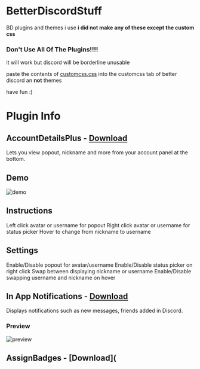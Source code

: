 # BetterDiscordStuff
BD plugins and themes i use
**i did not make any of these except the custom css**

### **Don't** Use All Of The Plugins!!!!
it will work but discord will be borderline unusable 

paste the contents of [customcss.css](customcss/customcss.css) into the customcss tab of better discord an **not** themes

have fun :)


# Plugin Info
## AccountDetailsPlus - [Download](https://betterdiscord.app/Download?id=31)
Lets you view popout, nickname and more from your account panel at the bottom.

## Demo
![demo](https://camo.githubusercontent.com/5e5e72180db1f35319388aef8e6d3fe65168fb6fd03b3c6824a7b8f9bc9a0256/68747470733a2f2f692e696d6775722e636f6d2f5a5068676f72722e676966)

## Instructions
Left click avatar or username for popout
Right click avatar or username for status picker
Hover to change from nickname to username
## Settings
Enable/Disable popout for avatar/username
Enable/Disable status picker on right click
Swap between displaying nickname or username
Enable/Disable swapping username and nickname on hover

## In App Notifications - [Download](http://qwertxd.github.io/?pluginName=InAppNotifications&src=uk)
Displays notifications such as new messages, friends added in Discord.
### Preview
![preview](https://camo.githubusercontent.com/60722f61ecd05ae41cf62344a17676034112f42c997fb1bc22a6c9f3198d5a72/68747470733a2f2f6d656469612e646973636f72646170702e6e65742f6174746163686d656e74732f3832343938353639373034373933373032342f3834313730383332313238373330373237342f756e6b6e6f776e2e706e67)

## AssignBadges - [Download](
